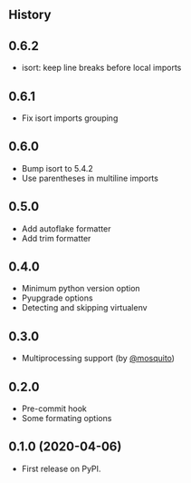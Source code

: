 ## History

0.6.2
----------------------

* isort: keep line breaks before local imports

0.6.1
----------------------

* Fix isort imports grouping

0.6.0
----------------------

* Bump isort to 5.4.2
* Use parentheses in multiline imports

0.5.0
----------------------

* Add autoflake formatter
* Add trim formatter

0.4.0
----------------------

* Minimum python version option
* Pyupgrade options
* Detecting and skipping virtualenv


0.3.0
----------------------

* Multiprocessing support (by [@mosquito](https://github.com/mosquito))


0.2.0
-----------------------

* Pre-commit hook
* Some formating options


0.1.0 (2020-04-06)
------------------------

* First release on PyPI.
